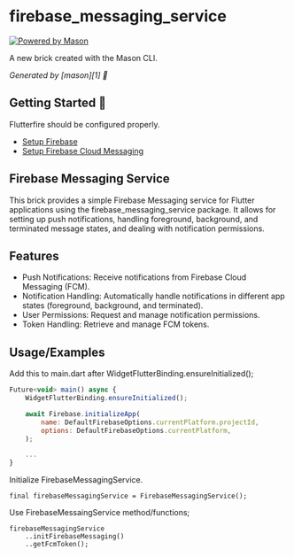 # firebase_messaging_service

[![Powered by Mason](https://img.shields.io/endpoint?url=https%3A%2F%2Ftinyurl.com%2Fmason-badge)](https://github.com/felangel/mason)

A new brick created with the Mason CLI.

_Generated by [mason][1] 🧱_

## Getting Started 🚀
Flutterfire should be configured properly.
- [Setup Firebase](https://firebase.google.com/docs/flutter/setup)
- [Setup Firebase Cloud Messaging](https://firebase.google.com/docs/cloud-messaging/flutter/client)

## Firebase Messaging Service
This brick provides a simple Firebase Messaging service for Flutter applications using the firebase_messaging_service package. It allows for setting up push notifications, handling foreground, background, and terminated message states, and dealing with notification permissions.

## Features
- Push Notifications: Receive notifications from Firebase Cloud Messaging (FCM).
- Notification Handling: Automatically handle notifications in different app states (foreground, background, and terminated).
- User Permissions: Request and manage notification permissions.
- Token Handling: Retrieve and manage FCM tokens.

## Usage/Examples
Add this to main.dart after WidgetFlutterBinding.ensureInitialized();


```javascript
Future<void> main() async {
    WidgetFlutterBinding.ensureInitialized();

    await Firebase.initializeApp(
        name: DefaultFirebaseOptions.currentPlatform.projectId,
        options: DefaultFirebaseOptions.currentPlatform,
    );

    ...
}
```

Initialize FirebaseMessagingService.
```
final firebaseMessagingService = FirebaseMessagingService();
```

Use FirebaseMessaingService method/functions;
```
firebaseMessagingService
    ..initFirebaseMessaging()
    ..getFcmToken();
```